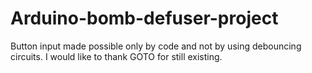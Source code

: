 # Arduino-bomb-defuser-project
Button input made possible only by code and not by using debouncing circuits.
I would like to thank GOTO for still existing.

